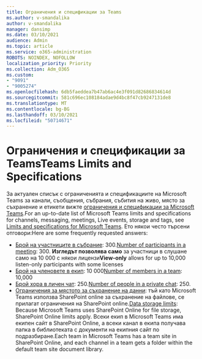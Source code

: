 ```yaml
---
title: Ограничения и спецификации за Teams
ms.author: v-smandalika
author: v-smandalika
manager: dansimp
ms.date: 03/10/2021
audience: Admin
ms.topic: article
ms.service: o365-administration
ROBOTS: NOINDEX, NOFOLLOW
localization_priority: Priority
ms.collection: Adm_O365
ms.custom:
- "9091"
- "9005274"
ms.openlocfilehash: 6db5faeddea7b47ab6ac4e3f091d82686834614d
ms.sourcegitcommit: 581c696ec108184adae9d4bc8f47cb9247131de8
ms.translationtype: MT
ms.contentlocale: bg-BG
ms.lasthandoff: 03/10/2021
ms.locfileid: "50714671"
---
```

# <a name="teams-limits-and-specifications"></a><span data-ttu-id="862ee-102">Ограничения и спецификации за Teams</span><span class="sxs-lookup"><span data-stu-id="862ee-102">Teams Limits and Specifications</span></span>

<span data-ttu-id="862ee-103">За актуален списък с ограниченията и спецификациите на Microsoft Teams за канали, съобщения, събрания, събития на живо, място за съхранение и етикети вижте [ограничения и спецификации за Microsoft Teams](https://docs.microsoft.com/microsoftteams/limits-specifications-teams).</span><span class="sxs-lookup"><span data-stu-id="862ee-103">For an up-to-date list of Microsoft Teams limits and specifications for channels, messaging, meetings, Live events, storage and tags, see [Limits and specifications for Microsoft Teams](https://docs.microsoft.com/microsoftteams/limits-specifications-teams).</span></span> <span data-ttu-id="862ee-104">Ето някои често търсени отговори:</span><span class="sxs-lookup"><span data-stu-id="862ee-104">Here are some frequently requested answers:</span></span>

- <span data-ttu-id="862ee-105">[Брой на участниците в събрание](https://docs.microsoft.com/microsoftteams/limits-specifications-teams#meetings-and-calls): 300.</span><span class="sxs-lookup"><span data-stu-id="862ee-105">[Number of participants in a meeting](https://docs.microsoft.com/microsoftteams/limits-specifications-teams#meetings-and-calls): 300.</span></span> <span data-ttu-id="862ee-106">**Изгледът позволява само** за участници в слушане само на 10 000 с някои лицензи</span><span class="sxs-lookup"><span data-stu-id="862ee-106">**View-only** allows for up to 10,000 listen-only participants with some licenses</span></span>
- <span data-ttu-id="862ee-107">[Брой на членовете в екип](https://docs.microsoft.com/microsoftteams/limits-specifications-teams#teams-and-channels): 10 000</span><span class="sxs-lookup"><span data-stu-id="862ee-107">[Number of members in a team](https://docs.microsoft.com/microsoftteams/limits-specifications-teams#teams-and-channels): 10,000</span></span>
- <span data-ttu-id="862ee-108">[Брой хора в личен чат](https://docs.microsoft.com/microsoftteams/limits-specifications-teams#chat): 250.</span><span class="sxs-lookup"><span data-stu-id="862ee-108">[Number of people in a private chat](https://docs.microsoft.com/microsoftteams/limits-specifications-teams#chat): 250.</span></span> 
- <span data-ttu-id="862ee-109">[Ограничения за мястото за съхранение на данни](https://docs.microsoft.com/microsoftteams/limits-specifications-teams#storage): тъй като Microsoft Teams използва SharePoint online за съхранение на файлове, се прилагат ограничения на SharePoint online.</span><span class="sxs-lookup"><span data-stu-id="862ee-109">[Data storage limits](https://docs.microsoft.com/microsoftteams/limits-specifications-teams#storage):  Because Microsoft Teams uses SharePoint Online for file storage, SharePoint Online limits apply.</span></span> <span data-ttu-id="862ee-110">Всеки екип в Microsoft Teams има екипен сайт в SharePoint Online, а всеки канал в екипа получава папка в библиотеката с документи на екипния сайт по подразбиране.</span><span class="sxs-lookup"><span data-stu-id="862ee-110">Each team in Microsoft Teams has a team site in SharePoint Online, and each channel in a team gets a folder within the default team site document library.</span></span>


